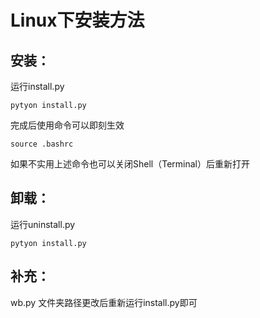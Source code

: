 Linux下安装方法
==========

## 安装：
运行install.py

    pytyon install.py

完成后使用命令可以即刻生效

    source .bashrc

如果不实用上述命令也可以关闭Shell（Terminal）后重新打开

## 卸载：
运行uninstall.py

    pytyon install.py

## 补充：
wb.py 文件夹路径更改后重新运行install.py即可